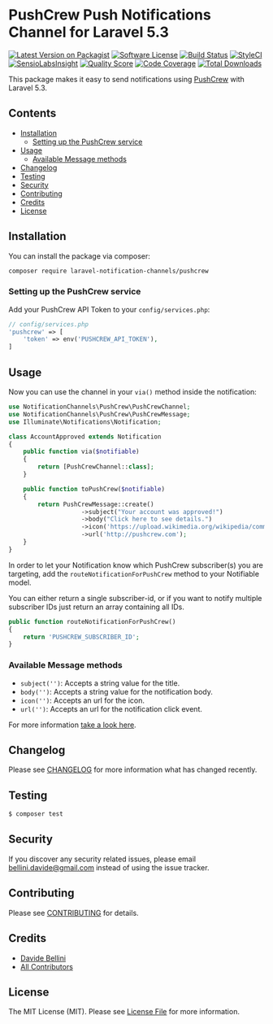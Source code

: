# PushCrew Push Notifications Channel for Laravel 5.3

[![Latest Version on Packagist](https://img.shields.io/packagist/v/laravel-notification-channels/pushcrew.svg?style=flat-square)](https://packagist.org/packages/laravel-notification-channels/pushcrew)
[![Software License](https://img.shields.io/badge/license-MIT-brightgreen.svg?style=flat-square)](LICENSE.md)
[![Build Status](https://img.shields.io/travis/laravel-notification-channels/pushcrew/master.svg?style=flat-square)](https://travis-ci.org/laravel-notification-channels/pushcrew)
[![StyleCI](https://styleci.io/repos/70140859/shield)](https://styleci.io/repos/70140859)
[![SensioLabsInsight](https://img.shields.io/sensiolabs/i/:sensio_labs_id.svg?style=flat-square)](https://insight.sensiolabs.com/projects/:sensio_labs_id)
[![Quality Score](https://img.shields.io/scrutinizer/g/laravel-notification-channels/pushcrew.svg?style=flat-square)](https://scrutinizer-ci.com/g/laravel-notification-channels/pushcrew)
[![Code Coverage](https://img.shields.io/scrutinizer/coverage/g/laravel-notification-channels/pushcrew/master.svg?style=flat-square)](https://scrutinizer-ci.com/g/laravel-notification-channels/pushcrew/?branch=master)
[![Total Downloads](https://img.shields.io/packagist/dt/laravel-notification-channels/pushcrew.svg?style=flat-square)](https://packagist.org/packages/laravel-notification-channels/pushcrew)

This package makes it easy to send notifications using [PushCrew](https://pushcrew.com) with Laravel 5.3.

## Contents

- [Installation](#installation)
    - [Setting up the PushCrew service](#setting-up-the-pushcrew-service)
- [Usage](#usage)
    - [Available Message methods](#available-message-methods)
- [Changelog](#changelog)
- [Testing](#testing)
- [Security](#security)
- [Contributing](#contributing)
- [Credits](#credits)
- [License](#license)


## Installation

You can install the package via composer:

``` bash
composer require laravel-notification-channels/pushcrew
```

### Setting up the PushCrew service

Add your PushCrew API Token to your `config/services.php`:

```php
// config/services.php
'pushcrew' => [
    'token' => env('PUSHCREW_API_TOKEN'),
]
```

## Usage

Now you can use the channel in your `via()` method inside the notification:

```php
use NotificationChannels\PushCrew\PushCrewChannel;
use NotificationChannels\PushCrew\PushCrewMessage;
use Illuminate\Notifications\Notification;

class AccountApproved extends Notification
{
    public function via($notifiable)
    {
        return [PushCrewChannel::class];
    }

    public function toPushCrew($notifiable)
    {
        return PushCrewMessage::create()
                    ->subject("Your account was approved!")
                    ->body("Click here to see details.")
                    ->icon('https://upload.wikimedia.org/wikipedia/commons/4/4f/Laravel_logo.png')
                    ->url('http://pushcrew.com');
    }
}
```

In order to let your Notification know which PushCrew subscriber(s) you are targeting, add the `routeNotificationForPushCrew` method to your Notifiable model.

You can either return a single subscriber-id, or if you want to notify multiple subscriber IDs just return an array containing all IDs.

```php
public function routeNotificationForPushCrew()
{
    return 'PUSHCREW_SUBSCRIBER_ID';
}
```

### Available Message methods

- `subject('')`: Accepts a string value for the title.
- `body('')`: Accepts a string value for the notification body.
- `icon('')`: Accepts an url for the icon.
- `url('')`: Accepts an url for the notification click event.

For more information [take a look here](http://api.pushcrew.com/docs/send-to-a-list-of-subscribers).

## Changelog

Please see [CHANGELOG](CHANGELOG.md) for more information what has changed recently.

## Testing

``` bash
$ composer test
```

## Security

If you discover any security related issues, please email bellini.davide@gmail.com instead of using the issue tracker.

## Contributing

Please see [CONTRIBUTING](CONTRIBUTING.md) for details.

## Credits

- [Davide Bellini](https://github.com/billmn)
- [All Contributors](../../contributors)

## License

The MIT License (MIT). Please see [License File](LICENSE.md) for more information.
